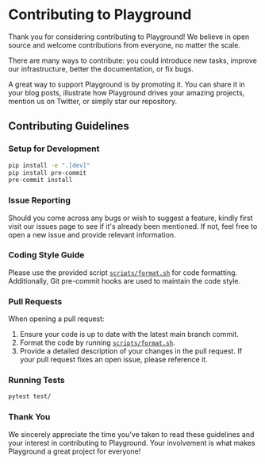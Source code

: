 # Contributing to Playground

Thank you for considering contributing to Playground!
We believe in open source and welcome contributions from everyone, no matter the scale.

There are many ways to contribute: you could introduce new tasks, improve our infrastructure, better the documentation, or fix bugs.

A great way to support Playground is by promoting it. You can share it in your blog posts, illustrate how Playground drives your amazing projects, mention us on Twitter, or simply star our repository.

## Contributing Guidelines

### Setup for Development

```bash
pip install -e ".[dev]"
pip install pre-commit
pre-commit install
```

### Issue Reporting

Should you come across any bugs or wish to suggest a feature, kindly first visit our issues page to see if it's already been mentioned. If not, feel free to open a new issue and provide relevant information.

### Coding Style Guide

Please use the provided script [`scripts/format.sh`](scripts/format.sh) for code formatting. Additionally, Git pre-commit hooks are used to maintain the code style.

### Pull Requests

When opening a pull request:

1. Ensure your code is up to date with the latest main branch commit.
2. Format the code by running [`scripts/format.sh`](scripts/format.sh).
3. Provide a detailed description of your changes in the pull request. If your pull request fixes an open issue, please reference it.

### Running Tests

```bash
pytest test/
```

### Thank You

We sincerely appreciate the time you've taken to read these guidelines and your interest in contributing to Playground. Your involvement is what makes Playground a great project for everyone!
